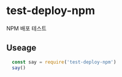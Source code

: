 # test-deploy-npm

NPM 배포 테스트

## Useage

```javascript
  const say = require('test-deploy-npm')
  say()
```


